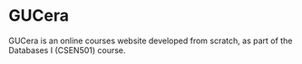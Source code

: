 # GUCera
GUCera is an online courses website developed from scratch, as part of the Databases I (CSEN501) course.
